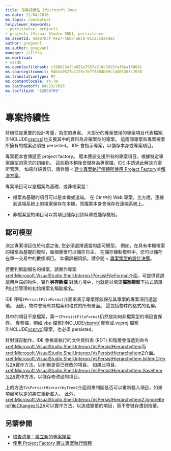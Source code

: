 ```yaml
---
title: 專案持續性 |Microsoft Docs
ms.date: 11/04/2016
ms.topic: conceptual
helpviewer_keywords:
- persistence, projects
- projects [Visual Studio SDK], persistance
ms.assetid: 42907bcf-4e27-46bd-a8cb-01c2ccd2bde5
author: gregvanl
ms.author: gregvanl
manager: jillfra
ms.workload:
- vssdk
ms.openlocfilehash: c19b623efca921e7557a818c3915faf6ea158641
ms.sourcegitcommit: 94b3a052fb1229c7e7f8804b09c1d403385c7630
ms.translationtype: MT
ms.contentlocale: zh-TW
ms.lasthandoff: 04/23/2019
ms.locfileid: "62859709"
---
```

# <a name="project-persistence"></a>專案持續性
持續性是重要的設計考量，為您的專案。 大部分的專案使用的專案項目代表檔案;[!INCLUDE[vsprvs](../../code-quality/includes/vsprvs_md.md)]也支援其中的資料為非檔案型的專案。 這兩個專案和專案檔案所擁有的檔案必須被 persisted。 IDE 會指示專案，以儲存本身或專案項目。

 專案範本會傳遞至 project factory。 範本應該支援所有的專案項目，根據特定專案類型的需求的初始化。 這些範本稍後會儲存為專案檔，IDE 中透過此解決方案所管理。 如需詳細資訊，請參閱 <<c0> [ 建立專案執行個體所使用 Project Factory](../../extensibility/internals/creating-project-instances-by-using-project-factories.md)並[解決方案](../../extensibility/internals/solutions-overview.md)。

 專案項目可以是檔案為基礎，或非檔案型：

- 檔案為基礎的項目可以是本機或遠端。 在 C# 中的 Web 專案，比方說，連線到遠端系統上的檔案保存在本機，而檔案本身會保存在遠端系統上。

- 非檔案型的項目可以將項目儲存到資料庫或儲存機制。

## <a name="commit-models"></a>認可模型
 決定專案項目位於何處之後, 您必須選擇適當的認可模型。 例如，在具有本機檔案的檔案為基礎的模型，每個專案可以儲存自主。 在儲存機制模型中，您可以儲存在單一交易中的數個項目。 如需詳細資訊，請參閱 <<c0> [ 專案類型的設計決策](../../extensibility/internals/project-type-design-decisions.md)。

 若要判斷副檔名的檔案，請實作專案<xref:Microsoft.VisualStudio.Shell.Interop.IPersistFileFormat>介面，可提供資訊讓用戶端的物件，實作**另存新檔** 對話方塊中，也就是以填滿**檔案類型**下拉式清單列出並管理的初始檔案名稱副檔名。

 IDE 呼叫`IPersistFileFormat`介面來表示專案應該保存其專案的專案項目適當地。 因此，物件會擁有其檔案和格式的所有層面。 這包括物件的格式的名稱。

 其中的項目不是檔案，萬一`IPersistFileFormat`仍然是如何非檔案型的項目會保存。 專案檔，例如.vbp 檔案[!INCLUDE[vbprvb](../../code-quality/includes/vbprvb_md.md)]專案或.vcproj 檔案[!INCLUDE[vcprvc](../../code-quality/includes/vcprvc_md.md)]專案，也必須 persisted。

 針對儲存動作，IDE 會檢查執行的文件資料表 (RDT) 和階層會傳遞到命令<xref:Microsoft.VisualStudio.Shell.Interop.IVsPersistHierarchyItem>而<xref:Microsoft.VisualStudio.Shell.Interop.IVsPersistHierarchyItem2>介面。 <xref:Microsoft.VisualStudio.Shell.Interop.IVsPersistHierarchyItem.IsItemDirty%2A>實作方法，以判斷是否已修改的項目。 如果此項目，<xref:Microsoft.VisualStudio.Shell.Interop.IVsPersistHierarchyItem.SaveItem%2A>實作方法，以儲存修改過的項目。

 上的方法`IVsPersistHierarchyItem2`介面用來判斷是否可以重新載入項目，如果項目可以是的將它重新載入。 此外，<xref:Microsoft.VisualStudio.Shell.Interop.IVsPersistHierarchyItem2.IgnoreItemFileChanges%2A>可以實作方法，以造成變更的項目，而不會儲存遭到捨棄。

## <a name="see-also"></a>另請參閱
- [檢查清單：建立新的專案類型](../../extensibility/internals/checklist-creating-new-project-types.md)
- [使用 Project Factory 建立專案執行個體](../../extensibility/internals/creating-project-instances-by-using-project-factories.md)